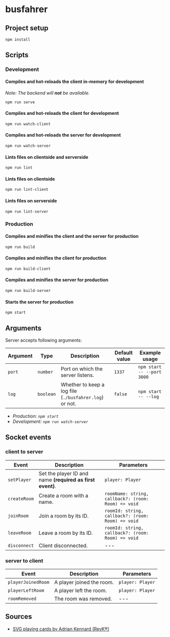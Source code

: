 # busfahrer

## Project setup
```
npm install
```


## Scripts

### Development

#### Compiles and hot-reloads the client in-memory for development
*Note: The backend will **not** be available.*
```
npm run serve
```

#### Compiles and hot-reloads the client for development
```
npm run watch-client
```

#### Compiles and hot-reloads the server for development
```
npm run watch-server
```

#### Lints files on clientside and serverside
```
npm run lint
```

#### Lints files on clientside
```
npm run lint-client
```

#### Lints files on serverside
```
npm run lint-server
```


### Production

#### Compiles and minifies the client and the server for production
```
npm run build
```

#### Compiles and minifies the client for production
```
npm run build-client
```

#### Compiles and minifies the server for production
```
npm run build-server
```

#### Starts the server for production
```
npm start
```


## Arguments

Server accepts following arguments:

Argument | Type | Description | Default value | Example usage
--- | --- | --- | --- | ---
`port` | `number` | Port on which the server listens. | `1337` | `npm start -- --port 3000`
`log` | `boolean` | Whether to keep a log file (`./busfahrer.log`) or not. | `false` | `npm start -- --log`

- *Production: `npm start`*
- *Development: `npm run watch-server`*


## Socket events

### client to server
Event | Description | Parameters
--- | --- | ---
`setPlayer` | Set the player ID and name **(required as first event)**. | `player: Player`
`createRoom` | Create a room with a name. | `roomName: string, callback?: (room: Room) => void`
`joinRoom` | Join a room by its ID. | `roomId: string, callback?: (room: Room) => void`
`leaveRoom` | Leave a room by its ID. | `roomId: string, callback?: (room: Room) => void`
`disconnect` | Client disconnected. | ---

### server to client
Event | Description | Parameters
--- | --- | ---
`playerJoinedRoom` | A player joined the room. | `player: Player`
`playerLeftRoom` | A player left the room. | `player: Player`
`roomRemoved` | The room was removed. | ---


## Sources
- [SVG playing cards by Adrian Kennard (RevK®)](https://www.me.uk/cards)
